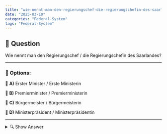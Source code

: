 ```yaml
---
title: "wie-nennt-man-den-regierungschef-die-regierungschefin-des-saarlandes"
date: "2025-03-10"
categories: "Federal-System"
tags: "Federal-System"
---
```


## 📌 **Question**

Wie nennt man den Regierungschef / die Regierungschefin des Saarlandes?



---

### 📝 **Options:**

🔘 **A)** Erster Minister / Erste Ministerin

🔘 **B)** Premierminister / Premierministerin

🔘 **C)** Bürgermeister / Bürgermeisterin

🔘 **D)** Ministerpräsident / Ministerpräsidentin

---

<details>
  <summary>🔍 Show Answer</summary>

  <p>
💡  <b>Correct Answer:</b>  d
  </p>
  <p>
    📖<b>Explanation:</b>
    Das Saarland ist eines der 16 Bundesländer Deutschlands und verfügt über eine eigene Landesregierung. Der Regierungschef oder die Regierungschefin leitet diese Regierung und vertritt das Saarland nach außen. In den meisten deutschen Bundesländern trägt diese Position den Titel „Ministerpräsident“ oder „Ministerpräsidentin“. Andere Bezeichnungen wie Erster Minister, Premierminister oder Bürgermeister werden entweder in anderen politischen Kontexten oder auf kommunaler Ebene verwendet. Das Verständnis der korrekten Titel ist wichtig für das Wissen über die politische Struktur und Verwaltung in Deutschland.
  </p>
</details>
